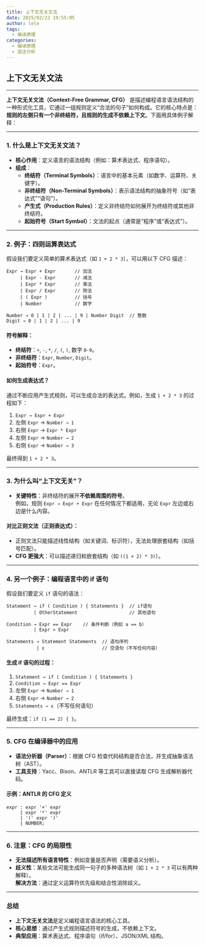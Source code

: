 ```yaml
---
title: 上下文无关文法
date: 2025/02/22 19:55:05
author: lele
tags:
  - 编译原理
categories:
  - 编译原理
  - 语法分析
---
```

## 上下文无关文法
---
**上下文无关文法（Context-Free Grammar, CFG）** 是描述编程语言语法结构的一种形式化工具，它通过一组规则定义“合法的句子”如何构成。它的核心特点是：**规则的左侧只有一个非终结符，且规则的生成不依赖上下文**。下面用具体例子解释：

---

### **1. 什么是上下文无关文法？**
- **核心作用**：定义语言的语法结构（例如：算术表达式、程序语句）。
- **组成**：
  - **终结符（Terminal Symbols）**：语言中的基本元素（如数字、运算符、关键字）。
  - **非终结符（Non-Terminal Symbols）**：表示语法结构的抽象符号（如“表达式”“语句”）。
  - **产生式（Production Rules）**：定义非终结符如何展开为终结符或其他非终结符。
  - **起始符号（Start Symbol）**：文法的起点（通常是“程序”或“表达式”）。

---

### **2. 例子：四则运算表达式**
假设我们要定义简单的算术表达式（如 `1 + 2 * 3`），可以用以下 CFG 描述：

```plaintext
Expr → Expr + Expr       // 加法
     | Expr - Expr       // 减法
     | Expr * Expr       // 乘法
     | Expr / Expr       // 除法
     | ( Expr )          // 括号
     | Number            // 数字

Number → 0 | 1 | 2 | ... | 9 | Number Digit  // 整数
Digit → 0 | 1 | 2 | ... | 9
```

#### **符号解释**：
- **终结符**：`+`, `-`, `*`, `/`, `(`, `)`, 数字 `0-9`。
- **非终结符**：`Expr`, `Number`, `Digit`。
- **起始符号**：`Expr`。

#### **如何生成表达式？**
通过不断应用产生式规则，可以生成合法的表达式。例如，生成 `1 + 2 * 3` 的过程如下：
1. `Expr → Expr + Expr`  
2. 左侧 `Expr` → `Number → 1`  
3. 右侧 `Expr` → `Expr * Expr`  
4. 左侧 `Expr` → `Number → 2`  
5. 右侧 `Expr` → `Number → 3`  

最终得到 `1 + 2 * 3`。

---

### **3. 为什么叫“上下文无关”？**
- **关键特性**：非终结符的展开**不依赖周围的符号**。  
  例如，规则 `Expr → Expr + Expr` 在任何情况下都适用，无论 `Expr` 左边或右边是什么内容。

#### **对比正则文法（正则表达式）**：
- 正则文法只能描述线性结构（如关键词、标识符），无法处理嵌套结构（如括号匹配）。
- **CFG 更强大**：可以描述递归和嵌套结构（如 `((1 + 2) * 3)`）。

---

### **4. 另一个例子：编程语言中的 if 语句**
假设我们要定义 `if` 语句的语法：
```plaintext
Statement → if ( Condition ) { Statements }  // if语句
          | OtherStatement                   // 其他语句

Condition → Expr == Expr    // 条件判断（例如 a == b）
          | Expr > Expr

Statements → Statement Statements  // 语句序列
           | ε                     // 空语句（不写任何内容）
```

#### **生成 if 语句的过程**：
1. `Statement → if ( Condition ) { Statements }`  
2. `Condition → Expr == Expr`  
3. 左侧 `Expr` → `Number → 1`  
4. 右侧 `Expr` → `Number → 2`  
5. `Statements → ε`（不写任何语句）  

最终生成：`if (1 == 2) { }`。

---

### **5. CFG 在编译器中的应用**
- **语法分析器（Parser）**：根据 CFG 检查代码结构是否合法，并生成抽象语法树（AST）。
- **工具支持**：Yacc、Bison、ANTLR 等工具可以直接读取 CFG 生成解析器代码。

#### **示例：ANTLR 的 CFG 定义**
```antlr
expr : expr '+' expr
     | expr '*' expr
     | '(' expr ')'
     | NUMBER;
```

---

### **6. 注意：CFG 的局限性**
- **无法描述所有语言特性**：例如变量是否声明（需要语义分析）。
- **歧义性**：某些文法可能生成同一句子的多种语法树（如 `1 + 2 * 3` 可以有两种解释）。  
  **解决方法**：通过定义运算符优先级和结合性消除歧义。

---

### **总结**
- **上下文无关文法**是定义编程语言语法的核心工具。
- **核心思想**：通过产生式规则描述符号的生成，不依赖上下文。
- **典型应用**：算术表达式、程序语句（if/for）、JSON/XML 结构。


